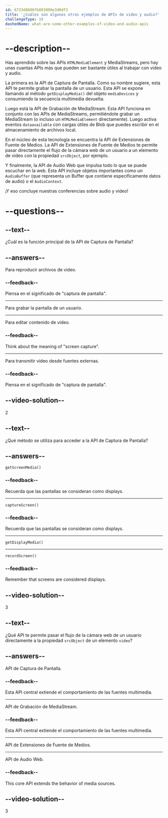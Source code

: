 ```yaml
---
id: 6733d8606fb893099e3d0df3
title: '¿Cuáles son algunos otros ejemplos de APIs de video y audio?'
challengeType: 19
dashedName: what-are-some-other-examples-of-video-and-audio-apis
---
```


# --description--

Has aprendido sobre las APIs `HTMLMediaElement` y MediaStreams, pero hay unas cuantas APIs más que pueden ser bastante útiles al trabajar con video y audio.

La primera es la API de Captura de Pantalla. Como su nombre sugiere, esta API te permite grabar la pantalla de un usuario. Esta API se expone llamando al método `getDisplayMedia()` del objeto `mediaDevices` y consumiendo la secuencia multimedia devuelta.

Luego está la API de Grabación de MediaStream. Esta API funciona en conjunto con las APIs de MediaStreams, permitiéndote grabar un MediaStream (o incluso un `HTMLMediaElement` directamente). Luego activa eventos `dataavailable` con cargas útiles de Blob que puedes escribir en el almacenamiento de archivos local.

En el núcleo de esta tecnología se encuentra la API de Extensiones de Fuente de Medios. La API de Extensiones de Fuente de Medios te permite pasar directamente el flujo de la cámara web de un usuario a un elemento de video con la propiedad `srcObject`, por ejemplo.

Y finalmente, la API de Audio Web que impulsa todo lo que se puede escuchar en la web. Esta API incluye objetos importantes como un `AudioBuffer` (que representa un Buffer que contiene específicamente datos de audio) o el `AudioContext`.

¡Y eso concluye nuestras conferencias sobre audio y video!

# --questions--

## --text--

¿Cuál es la función principal de la API de Captura de Pantalla?

## --answers--

Para reproducir archivos de video.

### --feedback--

Piensa en el significado de "captura de pantalla".

---

Para grabar la pantalla de un usuario.

---

Para editar contenido de video.

### --feedback--

Think about the meaning of "screen capture".

---

Para transmitir video desde fuentes externas.

### --feedback--

Piensa en el significado de "captura de pantalla".

## --video-solution--

2

## --text--

¿Qué método se utiliza para acceder a la API de Captura de Pantalla?

## --answers--

`getScreenMedia()`

### --feedback--

Recuerda que las pantallas se consideran como displays.

---

`captureScreen()`

### --feedback--

Recuerda que las pantallas se consideran como displays.

---

`getDisplayMedia()`

---

`recordScreen()`

### --feedback--

Remember that screens are considered displays.

## --video-solution--

3

## --text--

¿Qué API te permite pasar el flujo de la cámara web de un usuario directamente a la propiedad `srcObject` de un elemento `video`?

## --answers--

API de Captura de Pantalla.

### --feedback--

Esta API central extiende el comportamiento de las fuentes multimedia.

---

API de Grabación de MediaStream.

### --feedback--

Esta API central extiende el comportamiento de las fuentes multimedia.

---

API de Extensiones de Fuente de Medios.

---

API de Audio Web.

### --feedback--

This core API extends the behavior of media sources.

## --video-solution--

3
